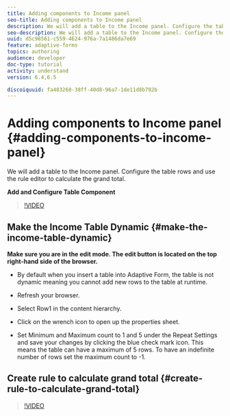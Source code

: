 ```yaml
---
title: Adding components to Income panel
seo-title: Adding components to Income panel
description: We will add a table to the Income panel. Configure the table rows and use the rule editor to calculate the grand total.
seo-description: We will add a table to the Income panel. Configure the table rows and use the rule editor to calculate the grand total.
uuid: d5c98561-c559-4624-976a-7a1486da7e69
feature: adaptive-forms
topics: authoring
audience: developer
doc-type: tutorial
activity: understand
version: 6.4,6.5

discoiquuid: fa483260-38ff-40d8-96a7-1de11d8b792b
---
```


# Adding components to Income panel {#adding-components-to-income-panel}

We will add a table to the Income panel. Configure the table rows and use the rule editor to calculate the grand total.

**Add and Configure Table Component**

>[!VIDEO](https://video.tv.adobe.com/v/22198?quality=9&learn=on)



## Make the Income Table Dynamic {#make-the-income-table-dynamic}

**Make sure you are in the edit mode. The edit button is located on the top right-hand side of the browser.**

* By default when you insert a table into Adaptive Form, the table is not dynamic meaning you cannot add new rows to the table at runtime.

* Refresh your browser.

* Select Row1 in the content hierarchy.

* Click on the wrench icon to open up the properties sheet.

* Set Minimum and Maximum count to 1 and 5 under the Repeat Settings and save your changes by clicking the blue check mark icon. This means the table can have a maximum of 5 rows. To have an indefinite number of rows set the maximum count to -1.

## Create rule to calculate grand total {#create-rule-to-calculate-grand-total}


>[!VIDEO](https://video.tv.adobe.com/v/22197?quality=9&learn=on)


